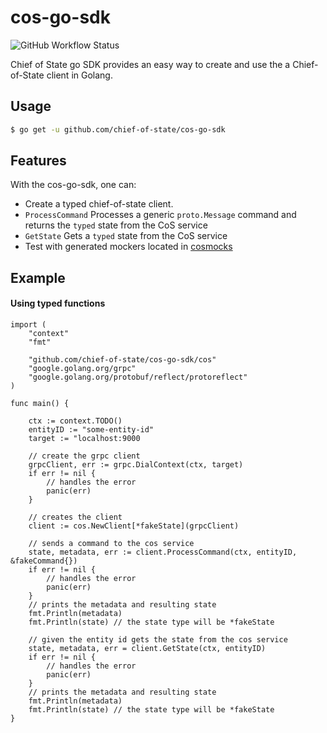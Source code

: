 # cos-go-sdk
![GitHub Workflow Status](https://img.shields.io/github/workflow/status/chief-of-state/cos-go-sdk/main)

Chief of State go SDK provides an easy way to create and use the a Chief-of-State client in Golang.

## Usage
```bash
$ go get -u github.com/chief-of-state/cos-go-sdk
```

## Features
With the cos-go-sdk, one can:
- Create a typed chief-of-state client.
- `ProcessCommand` Processes a generic `proto.Message` command and returns the `typed` state from the CoS service
- `GetState` Gets a `typed` state from the CoS service
- Test with generated mockers located in [cosmocks](cosmocks/cospb/chief_of_state/v1/)

## Example
#### Using typed functions

```
import (
	"context"
	"fmt"

	"github.com/chief-of-state/cos-go-sdk/cos"
	"google.golang.org/grpc"
	"google.golang.org/protobuf/reflect/protoreflect"
)

func main() {

	ctx := context.TODO()
	entityID := "some-entity-id"
	target := "localhost:9000

	// create the grpc client
	grpcClient, err := grpc.DialContext(ctx, target)
	if err != nil {
		// handles the error
		panic(err)
	}

	// creates the client
	client := cos.NewClient[*fakeState](grpcClient)

	// sends a command to the cos service
	state, metadata, err := client.ProcessCommand(ctx, entityID, &fakeCommand{})
	if err != nil {
		// handles the error
		panic(err)
	}
	// prints the metadata and resulting state
	fmt.Println(metadata)
	fmt.Println(state) // the state type will be *fakeState

	// given the entity id gets the state from the cos service
	state, metadata, err = client.GetState(ctx, entityID)
	if err != nil {
		// handles the error
		panic(err)
	}
	// prints the metadata and resulting state
	fmt.Println(metadata)
	fmt.Println(state) // the state type will be *fakeState
}
```
